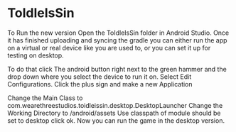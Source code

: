 # ToIdleIsSin

To Run the new version Open the ToIdleIsSin folder in Android Studio.
Once it has finished uploading and syncing the gradle you can either run the app on a virtual or real device like you are used to, or you can set it up for testing on desktop.

To do that click The android button right next to the green hammer and the drop down where you select the device to run it on.
Select Edit Configurations.
Click the plus sign and make a new Application

Change the Main Class to com.wearethreestudios.toidleissin.desktop.DesktopLauncher
Change the Working Directory to <otherfolders>/android/assets
Use classpath of module should be set to desktop
click ok. Now you can run the game in the desktop version.
